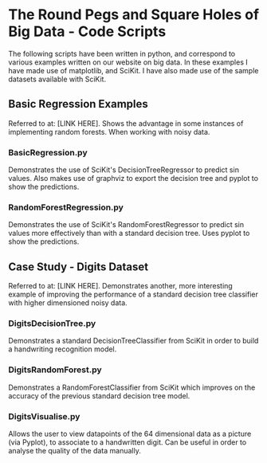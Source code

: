 # The Round Pegs and Square Holes of Big Data - Code Scripts
The following scripts have been written in python, and correspond to various examples written on our website on big data. In these examples I have made use of matplotlib, and SciKit. I have also made use of the sample datasets available with SciKit.

## Basic Regression Examples
Referred to at: [LINK HERE]. Shows the advantage in some instances of implementing random forests. When working with noisy data.

### BasicRegression.py
Demonstrates the use of SciKit's DecisionTreeRegressor to predict sin values. Also makes use of graphviz to export the decision tree and pyplot to show the predictions.

### RandomForestRegression.py
Demonstrates the use of SciKit's RandomForestRegressor to predict sin values more effectively than with a standard decision tree. Uses pyplot to show the predictions.

## Case Study - Digits Dataset
Referred to at: [LINK HERE]. Demonstrates another, more interesting example of improving the performance of a standard decision tree classifier with higher dimensioned noisy data.

### DigitsDecisionTree.py
Demonstrates a standard DecisionTreeClassifier from SciKit in order to build a handwriting recognition model.

### DigitsRandomForest.py
Demonstrates a RandomForestClassifier from SciKit which improves on the accuracy of the previous standard decision tree model.

### DigitsVisualise.py
Allows the user to view datapoints of the 64 dimensional data as a picture (via Pyplot), to associate to a handwritten digit. Can be useful in order to analyse the quality of the data manually.
